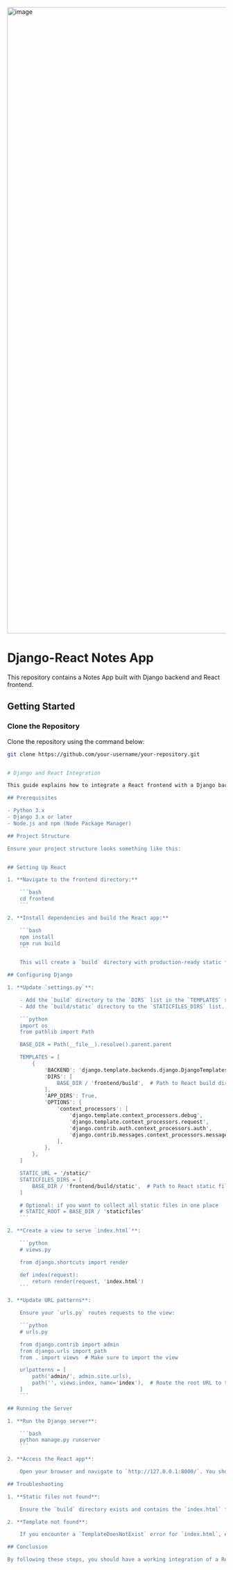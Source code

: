 <img width="1440" alt="image" src="https://github.com/user-attachments/assets/3e1d5316-9e56-4ed2-bc89-1c7e2b289e35">

# Django-React Notes App

This repository contains a Notes App built with Django backend and React frontend.

## Getting Started

### Clone the Repository

Clone the repository using the command below:

```bash
git clone https://github.com/your-username/your-repository.git


# Django and React Integration

This guide explains how to integrate a React frontend with a Django backend, ensuring that Django correctly serves the React application's static files.

## Prerequisites

- Python 3.x
- Django 3.x or later
- Node.js and npm (Node Package Manager)

## Project Structure

Ensure your project structure looks something like this:


## Setting Up React

1. **Navigate to the frontend directory:**

    ```bash
    cd frontend
    ```

2. **Install dependencies and build the React app:**

    ```bash
    npm install
    npm run build
    ```

    This will create a `build` directory with production-ready static files.

## Configuring Django

1. **Update `settings.py`**:

    - Add the `build` directory to the `DIRS` list in the `TEMPLATES` setting.
    - Add the `build/static` directory to the `STATICFILES_DIRS` list.

    ```python
    import os
    from pathlib import Path

    BASE_DIR = Path(__file__).resolve().parent.parent

    TEMPLATES = [
        {
            'BACKEND': 'django.template.backends.django.DjangoTemplates',
            'DIRS': [
                BASE_DIR / 'frontend/build',  # Path to React build directory
            ],
            'APP_DIRS': True,
            'OPTIONS': {
                'context_processors': [
                    'django.template.context_processors.debug',
                    'django.template.context_processors.request',
                    'django.contrib.auth.context_processors.auth',
                    'django.contrib.messages.context_processors.messages',
                ],
            },
        },
    ]

    STATIC_URL = '/static/'
    STATICFILES_DIRS = [
        BASE_DIR / 'frontend/build/static',  # Path to React static files
    ]

    # Optional: if you want to collect all static files in one place
    # STATIC_ROOT = BASE_DIR / 'staticfiles'
    ```

2. **Create a view to serve `index.html`**:

    ```python
    # views.py

    from django.shortcuts import render

    def index(request):
        return render(request, 'index.html')
    ```

3. **Update URL patterns**:

    Ensure your `urls.py` routes requests to the view:

    ```python
    # urls.py

    from django.contrib import admin
    from django.urls import path
    from . import views  # Make sure to import the view

    urlpatterns = [
        path('admin/', admin.site.urls),
        path('', views.index, name='index'),  # Route the root URL to the index view
    ]
    ```

## Running the Server

1. **Run the Django server**:

    ```bash
    python manage.py runserver
    ```

2. **Access the React app**:

    Open your browser and navigate to `http://127.0.0.1:8000/`. You should see your React app served by the Django backend.

## Troubleshooting

1. **Static files not found**:

    Ensure the `build` directory exists and contains the `index.html` file and the `static` directory. If you see a warning like `The directory '...' in the STATICFILES_DIRS setting does not exist`, double-check the paths in `settings.py`.

2. **Template not found**:

    If you encounter a `TemplateDoesNotExist` error for `index.html`, ensure the `DIRS` list in the `TEMPLATES` setting correctly points to the React `build` directory.

## Conclusion

By following these steps, you should have a working integration of a React frontend with a Django backend. Django will serve the `index.html` file from the React build directory, along with any static files needed for the React app to function.
